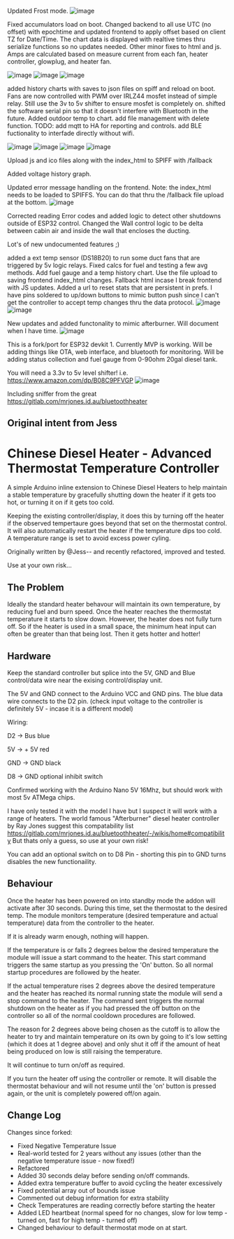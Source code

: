 Updated Frost mode.
![image](https://github.com/user-attachments/assets/19fe8017-6a75-46a7-86a0-744ed1ae7b08)


Fixed accumulators load on boot. Changed backend to all use UTC (no offset) with epochtime and updated frontend to apply offset based on client TZ for Date/Time. The chart data is displayed with realtive times thru serialize functions so no updates needed. Other minor fixes to html and js. Amps are calculated based on measure current from each fan, heater controller, glowplug, and heater fan. 

![image](https://github.com/user-attachments/assets/d5e68c90-9f49-4518-9fbf-b4ddad9fa451)
![image](https://github.com/user-attachments/assets/f348b02c-d7fc-4913-bda0-565018380bb6)
![image](https://github.com/user-attachments/assets/4951d689-65f7-4a4a-b5e5-3b1e316f39c8)

added history charts with saves to json files on spiff and reload on boot. Fans are now controlled with PWM over IRLZ44 mosfet instead of simple relay. Still use the 3v to 5v shifter to ensure mosfet is completely on. shifted the software serial pin so that it doesn't interfere with Bluetooth in the future. Added outdoor temp to chart. add file management with delete function. TODO: add mqtt to HA for reporting and controls. add BLE fuctionality to interfade directly without wifi.

![image](https://github.com/user-attachments/assets/70a87fe1-5200-47be-acca-2c5edf089551)
![image](https://github.com/user-attachments/assets/583fb211-5f2f-4d22-98c7-40c3ac62dc2c)
![image](https://github.com/user-attachments/assets/432b674f-6094-4a57-b9da-d1afd8ae339a)
![image](https://github.com/user-attachments/assets/414c9f24-d4ce-4b0e-ae7c-99cb6a9d24e0)

Upload js and ico files along with the index_html to SPIFF with /fallback

Added voltage history graph.

Updated error message handling on the frontend. Note: the index_html needs to be loaded to SPIFFS. You can do that thru the /fallback file upload at the bottom.
![image](https://github.com/user-attachments/assets/0b64eb28-4ce3-459e-9299-7ece548c891a)


Corrected reading Error codes and added logic to detect other shutdowns outside of ESP32 control. Changed the Wall control logic to be delta between cabin air and inside the wall that encloses the ducting.

Lot's of new undocumented features ;)

added a ext temp sensor (DS18B20) to run some duct fans that are triggered by 5v logic relays. Fixed calcs for fuel and testing a few avg methods. Add fuel gauge and a temp history chart. Use the file upload to saving frontend index_html changes. Fallback html incase I break frontend with JS updates. Added a url to reset stats that are persistent in prefs. I have pins soldered to up/down buttons to mimic button push since I can't get the controller to accept temp changes thru the data protocol.
![image](https://github.com/user-attachments/assets/4ebed93b-0f3e-45f1-ab5c-d9bbae2841d9)
![image](https://github.com/user-attachments/assets/4b475c2a-d423-4451-91b8-054ff41593bb)

New updates and added functonality to mimic afterburner. Will document when I have time.
![image](https://github.com/user-attachments/assets/2f727591-7cb6-40a4-b427-13b11fb2900d)


This is a fork/port for ESP32 devkit 1. Currently MVP is working. Will be adding things like OTA, web interface, and bluetooth for monitoring. Will be adding status collection and fuel gauge from 0-90ohm 20gal diesel tank.

You will need a 3.3v to 5v level shifter!
i.e. https://www.amazon.com/dp/B08C9PFVGP
![image](https://github.com/user-attachments/assets/54cb48d1-d689-4f43-a3b4-d8f57d3fb5c1)

Including sniffer from the great https://gitlab.com/mrjones.id.au/bluetoothheater

Original intent from Jess
--------------------------
# Chinese Diesel Heater - Advanced Thermostat Temperature Controller
A simple Arduino inline extension to Chinese Diesel Heaters to help maintain a stable temperature by gracefully shutting down the heater if it gets too hot, or turning it on if it gets too cold.

Keeping the existing controller/display, it does this by turning off the heater if the observed tempertaure goes beyond that set on the thermostat control. It will also automatically restart the heater if the temperature dips too cold. A temperature range is set to avoid excess power cyling.

Originally written by @Jess-- and recently refactored, improved and tested.

Use at your own risk...
## The Problem

Ideally the standard heater behavour will maintain its own temperature, by reducing fuel and burn speed. Once the heater reaches the thermostat temperature it starts to slow down. However, the heater does not fully turn off. So if the heater is used in a small space, the minimum heat input can often be greater than that being lost. Then it gets hotter and hotter!
## Hardware

Keep the standard controller but splice into the 5V, GND and Blue control/data wire near the exising control/display unit.

The 5V and GND connect to the Arduino VCC and GND pins. The blue data wire connects to the D2 pin. (check input voltage to the controller is definitely 5V - incase it is a different model)

Wiring:

D2 -> Bus blue

5V -> + 5V red

GND -> GND black

D8 -> GND optional inhibit switch

Confirmed working with the Arduino Nano 5V 16Mhz, but should work with most 5v ATMega chips.

I have only tested it with the model I have but I suspect it will work with a range of heaters. The world famous "Afterburner" diesel heater controller by Ray Jones suggest this compatability list https://gitlab.com/mrjones.id.au/bluetoothheater/-/wikis/home#compatibility But thats only a guess, so use at your own risk!

You can add an optional switch on to D8 Pin - shorting this pin to GND turns disables the new functionaility.
## Behaviour 

Once the heater has been powered on into standby mode the addon will activate after 30 seconds. During this time, set the thermostat to the desired temp. The module monitors temperature (desired temperature and actual temperature) data from the controller to the heater.

If it is already warm enough, nothing will happen.

If the temperature is or falls 2 degrees below the desired temperature the module will issue a start command to the heater. This start command triggers the same startup as you pressing the 'On' button. So all normal startup procedures are followed by the heater.

If the actual temperature rises 2 degrees above the desired temperature and the heater has reached its normal running state the module will send a stop command to the heater. The command sent triggers the normal shutdown on the heater as if you had pressed the off button on the controller so all of the normal cooldown procedures are followed.

The reason for 2 degrees above being chosen as the cutoff is to allow the heater to try and maintain temperature on its own by going to it's low setting (which it does at 1 degree above) and only shut it off if the amount of heat being produced on low is still raising the temperature.

It will continue to turn on/off as required.

If you turn the heater off using the controller or remote. It will disable the thermostat behaviour and will not resume until the 'on' button is pressed again, or the unit is completely powered off/on again.


## Change Log

Changes since forked:
- Fixed Negative Temperature Issue
- Real-world tested for 2 years without any issues (other than the negative temperature issue - now fixed!)
- Refactored
- Added 30 seconds delay before sending on/off commands.
- Added extra temperature buffer to avoid cycling the heater excessively
- Fixed potential array out of bounds issue
- Commented out debug information for extra stability
- Check Temperatures are reading correctly before starting the heater
- Added LED heartbeat (normal speed for no changes, slow for low temp - turned on, fast for high temp - turned off)
- Changed behaviour to default thermostat mode on at start.
